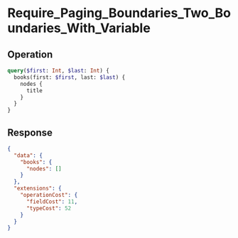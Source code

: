 # Require_Paging_Boundaries_Two_Boundaries_With_Variable

## Operation

```graphql
query($first: Int, $last: Int) {
  books(first: $first, last: $last) {
    nodes {
      title
    }
  }
}
```

## Response

```json
{
  "data": {
    "books": {
      "nodes": []
    }
  },
  "extensions": {
    "operationCost": {
      "fieldCost": 11,
      "typeCost": 52
    }
  }
}
```

